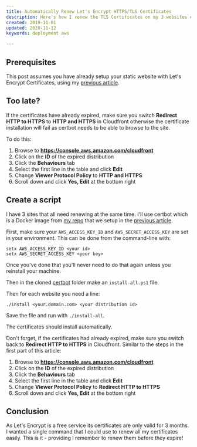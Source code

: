 ```yaml
---
title: Automatically Renew Let's Encrypt HTTPS/TLS Certificates
description: Here's how I renew the TLS Certificates on my 3 websites every 3 months with one command.
created: 2019-11-01
updated: 2020-11-12
keywords: deployment aws

---
```


## Prerequisites

This post assumes you have already setup your static website with Let's Encrypt
Certificates, using my [previous article](2019-10-28-aws-static-website.html).

## Too late?

If the certificates have already expired, make sure you switch **Redirect HTTP to
HTTPS** to **HTTP and HTTPS** in Cloudfront otherwise the certificate
installation will fail as certbot needs to be able to browse to the site.

To do this:

1. Browse to **https://console.aws.amazon.com/cloudfront**
1. Click on the **ID** of the expired distribution
1. Click the **Behaviours** tab
1. Select the first line in the table and click **Edit**
1. Change **Viewer Protocol Policy** to **HTTP and HTTPS**
1. Scroll down and click **Yes, Edit** at the bottom right

## Create a script

I have 3 sites that all need renewing at the same time. I'll use certbot which
is a Docker image from [my repo](https://github.com/PhilT/certbot-s3front.git)
that we setup in the [previous article](2019-10-28-aws-static-website.html).

First, make sure your `AWS_ACCESS_KEY_ID` and `AWS_SECRET_ACCESS_KEY` are set in your
environment. This can be done from the command-line with:

```
setx AWS_ACCESS_KEY_ID <your id>
setx AWS_SECRET_ACCESS_KEY <your key>
```

Once you've done that you'll never need to do that again unless you reinstall your
machine.

Then in the cloned [certbot](https://github.com/PhilT/certbot-s3front.git)
folder make an `install-all.ps1` file.

Then for each website you need a line:

```
./install <your.domain.com> <your distribution id>
```

Save the file and run with `./install-all`.

The certificates should install automatically.

Don't forget, if the certificates had already expired, make sure you switch
back to **Redirect HTTP to HTTPS** in Cloudfront. Similar to the steps in the
first part of this article:

1. Browse to **https://console.aws.amazon.com/cloudfront**
1. Click on the **ID** of the expired distribution
1. Click the **Behaviours** tab
1. Select the first line in the table and click **Edit**
1. Change **Viewer Protocol Policy** to **Redirect HTTP to HTTPS**
1. Scroll down and click **Yes, Edit** at the bottom right

## Conclusion

As Let's Encrypt is a free service its certificates are only valid for 3 months.
I wanted a single command that I could use to renew all my certificates easily.
This is it - providing I remember to renew them before they expire!
